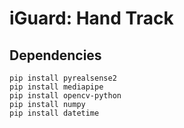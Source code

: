 # iGuard: Hand Track
## Dependencies
```shell
pip install pyrealsense2
pip install mediapipe
pip install opencv-python
pip install numpy
pip install datetime
```